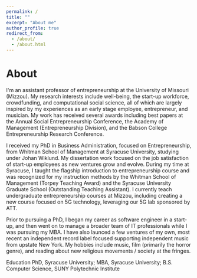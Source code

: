 ```yaml
---
permalink: /
title: ""
excerpt: "About me"
author_profile: true
redirect_from: 
  - /about/
  - /about.html
---
```


About
======

I'm an assistant professor of entrepreneurship at the University of Missouri (Mizzou). My research interests include well-being, the start-up workforce, crowdfunding, and computational social science, all of which are largely inspired by my experiences as an early stage employee, entrepreneur, and musician. My work has received several awards including best papers at the Annual Social Entrepreneurship Conference, the Academy of Management (Entrepreneurship Division), and the Babson College Entrepreneurship Research Conference.

I received my PhD in Business Administration, focused on Entrepreneurship, from Whitman School of Management at Syracuse University, studying under Johan Wiklund. My dissertation work focused on the job satisfaction of start-up employees as new ventures grow and evolve. During my time at Syracuse, I taught the flagship introduction to entrepreneurship course and was recognized for my instruction methods by the Whitman School of Management (Torpey Teaching Award) and the Syracuse University Graduate School (Outstanding Teaching Assistant). I currently teach undergraduate entrepreneurship courses at Mizzou, including creating a new course focused on 5G technology, leveraging our 5G lab sponsored by ATT.  

Prior to pursuing a PhD, I began my career as software engineer in a start-up, and then went on to manage a broader team of IT professionals while I was pursuing my MBA. I have also launced a few ventures of my own, most recent an independent record label focused supporting independent music from upstate New York. My hobbies include music, film (primarily the horror genre), and reading about new religious movements / society at the fringes. 


Education
PhD, Syracuse University; MBA, Syracuse University; B.S. Computer Science, SUNY Polytechnic Institute 

